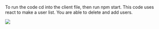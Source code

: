To run the code cd into the client file, then run npm start.
This code uses react to make a user list. You are able to delete and add users.

<a href="https://codeclimate.com/github/GilbertTheCreator/Projects_Fixed/maintainability"><img src="https://api.codeclimate.com/v1/badges/110566c1abc31ab41425/maintainability" /></a>